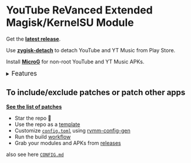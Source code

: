 # YouTube ReVanced Extended Magisk/KernelSU Module

Get the [**latest release**](https://github.com/MrShockWAVEog/YouTube-ReVanced-Extended/releases).

Use [**zygisk-detach**](https://github.com/j-hc/zygisk-detach) to detach YouTube and YT Music from Play Store. 

Install [**MicroG**](https://github.com/WSTxda/MicroG-RE/releases) for non-root YouTube and YT Music APKs.

<details><summary><big>Features</big></summary>
<ul>
 <li> <a href="https://github.com/anddea/revanced-patches">Patches</a> </li>
 <li> Can build Magisk modules and non-root APKs</li>
 <li> Updated daily with the latest versions of apps and patches</li>
 <li> Optimize APKs and modules for size</li>
 <li> Modules</li>
    <ul>
     <li> original YouTube icon and name</li>
     <li> recompile invalidated odex for faster usage</li>
     <li> receive updates from Magisk app</li>
     <li> do not break safetynet or trigger root detections</li>
     <li> handle installation of the correct version of the stock app and all that</li>
     <li> support Magisk and KernelSU</li>
    </ul>
</ul>
</details>

## To include/exclude patches or patch other apps
[**See the list of patches**](https://j-hc.github.io/rvmm-config-gen/)

 * Star the repo :eyes:
 * Use the repo as a [template](https://github.com/new?template_name=revanced-magisk-module&template_owner=j-hc)
 * Customize [`config.toml`](./config.toml) using [rvmm-config-gen](https://j-hc.github.io/rvmm-config-gen/)
 * Run the build [workflow](../../actions/workflows/build.yml)
 * Grab your modules and APKs from [releases](../../releases)

also see here [`CONFIG.md`](./CONFIG.md)

